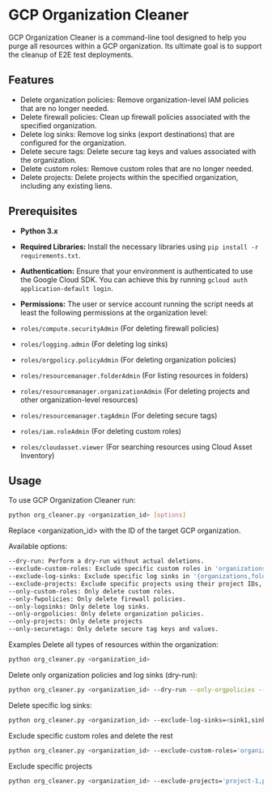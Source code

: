 # GCP Organization Cleaner

GCP Organization Cleaner is a command-line tool designed to help you purge all resources within a GCP organization. Its ultimate goal is to support the cleanup of E2E test deployments.

## Features

- Delete organization policies: Remove organization-level IAM policies that are no longer needed.
- Delete firewall policies: Clean up firewall policies associated with the specified organization.
- Delete log sinks: Remove log sinks (export destinations) that are configured for the organization.
- Delete secure tags: Delete secure tag keys and values associated with the organization.
- Delete custom roles: Remove custom roles that are no longer needed.
- Delete projects: Delete projects within the specified organization, including any existing liens.

## Prerequisites

- **Python 3.x**
- **Required Libraries:** Install the necessary libraries using `pip install -r requirements.txt`.
- **Authentication:** Ensure that your environment is authenticated to use the Google Cloud SDK. You can achieve this by running `gcloud auth application-default login`.
- **Permissions:** The user or service account running the script needs at least the following permissions at the organization level:

- `roles/compute.securityAdmin` (For deleting firewall policies)
- `roles/logging.admin` (For deleting log sinks)
- `roles/orgpolicy.policyAdmin` (For deleting organization policies)
- `roles/resourcemanager.folderAdmin` (For listing resources in folders)
- `roles/resourcemanager.organizationAdmin` (For deleting projects and other organization-level resources)
- `roles/resourcemanager.tagAdmin` (For deleting secure tags)
- `roles/iam.roleAdmin` (For deleting custom roles)
- `roles/cloudasset.viewer` (For searching resources using Cloud Asset Inventory)

## Usage

To use GCP Organization Cleaner run:

```bash
python org_cleaner.py <organization_id> [options]
```

Replace <organization_id> with the ID of the target GCP organization.

Available options:

```bash
--dry-run: Perform a dry-run without actual deletions.
--exclude-custom-roles: Exclude specific custom roles in 'organizations/{id}/roles/{customrole_name}' format, comma-separated.
--exclude-log-sinks: Exclude specific log sinks in '{organizations,folders}/{id}/sinks/{sink_name}' format, comma-separated.
--exclude-projects: Exclude specific projects using their project IDs, comma-separated
--only-custom-roles: Only delete custom roles.
--only-fwpolicies: Only delete firewall policies.
--only-logsinks: Only delete log sinks.
--only-orgpolicies: Only delete organization policies.
--only-projects: Only delete projects
--only-securetags: Only delete secure tag keys and values.
```

Examples
Delete all types of resources within the organization:

```bash
python org_cleaner.py <organization_id>
```

Delete only organization policies and log sinks (dry-run):

```bash
python org_cleaner.py <organization_id> --dry-run --only-orgpolicies --only-logsinks
```

Delete specific log sinks:

```bash
python org_cleaner.py <organization_id> --exclude-log-sinks=<sink1,sink2> --only-logsinks
```

Exclude specific custom roles and delete the rest

```bash
python org_cleaner.py <organization_id> --exclude-custom-roles='organizations/123456789/roles/CustomRole1,organizations/123456789/roles/CustomRole2' --only-customroles
```

Exclude specific projects

```bash
python org_cleaner.py <organization_id> --exclude-projects='project-1,project-2' --only-projects
```
